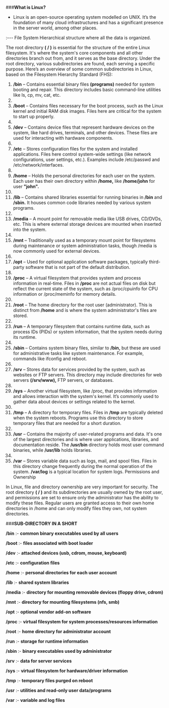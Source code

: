###**What is Linux?**
- Linux is an open-source operating system modelled on UNIX. It’s the foundation of many cloud infrastructures and has a significant presence in the server world, among other places.

:--- File System Hierarchical structure where all the data is organized.

The root directory **( / )** is essential for the structure of the entire Linux filesystem. It's where the system's core components and all other directories branch out from, and it serves as the base directory.
Under the root directory, various subdirectories are found, each serving a specific purpose. Here’s an overview of some common subdirectories in Linux, based on the Filesystem Hierarchy Standard (FHS):

1.	**/bin**   –  Contains essential binary files **(programs)** needed for system booting and repair. This directory includes basic command-line utilities like ls, cp, mv, cat, etc.
2.	
3.	**/boot**  –  Contains files necessary for the boot process, such as the Linux kernel and initial RAM disk images. Files here are critical for the system to start up properly.
4.	
5.	**/dev**   –  Contains device files that represent hardware devices on the system, like hard drives, terminals, and other devices. These files are used for interacting with hardware components.
6.	
7.	**/etc**   –  Stores configuration files for the system and installed applications. Files here control system-wide settings (like network configurations, user settings, etc.). Examples include /etc/passwd and /etc/network/interfaces.
8.
9.	**/home**  –  Holds the personal directories for each user on the system. Each user has their own directory within **/home,** like **/home/john** for user **"john".**
10.	
11.	**/lib**   –  Contains shared libraries essential for running binaries in **/bin** and **/sbin.** It houses common code libraries needed by various system programs.
12.	
13.	**/media** –  A mount point for removable media like USB drives, CD/DVDs, etc. This is where external storage devices are mounted when inserted into the system.
14.	
15.	**/mnt**   –  Traditionally used as a temporary mount point for filesystems during maintenance or system administration tasks, though /media is now commonly used for external devices.
16.	
17.	**/opt**   –  Used for optional application software packages, typically third-party software that is not part of the default distribution.
18.	
19.	**/proc**  –  A virtual filesystem that provides system and process information in real-time. Files in **/proc** are not actual files on disk but reflect the current state of the system, such as /proc/cpuinfo for CPU information or /proc/meminfo for memory details.
20.
21.	**/root**  –  The home directory for the root user (administrator). This is distinct from **/home** and is where the system administrator's files are stored.
22.	
23.	**/run**   –  A temporary filesystem that contains runtime data, such as process IDs (PIDs) or system information, that the system needs during its runtime.
24.	
25.	**/sbin**  –  Contains system binary files, similar to **/bin,** but these are used for administrative tasks like system maintenance. For example, commands like ifconfig and reboot.
26.	
27.	**/srv**   –  Stores data for services provided by the system, such as websites or FTP servers. This directory may include directories for web servers **(/srv/www),** FTP servers, or databases.
28.	
29.	**/sys**   –  Another virtual filesystem, like /proc, that provides information and allows interaction with the system's kernel. It’s commonly used to gather data about devices or settings related to the kernel.
30.	
31.	**/tmp**   –  A directory for temporary files. Files in **/tmp** are typically deleted when the system reboots. Programs use this directory to store temporary files that are needed for a short duration.
32.	
33.	**/usr**   –  Contains the majority of user-related programs and data. It's one of the largest directories and is where user applications, libraries, and documentation reside. The **/usr/bin** directory holds most user command binaries, while **/usr/lib** holds libraries.
34.
35.	**/var**   –  Stores variable data such as logs, mail, and spool files. Files in this directory change frequently during the normal operation of the system. **/var/log** is a typical location for system logs.
Permissions and Ownership

In Linux, file and directory ownership are very important for security. The root directory **( / )** and its subdirectories are usually owned by the root user, and permissions are set to ensure only the administrator has the ability to modify these files. Regular users are granted access to their own home directories in /home and can only modify files they own, not system directories.



###**SUB-DIRECTORY IN A SHORT**


**/bin**       :-    **common binary executables used by all users**


**/boot**      :-    **files associated with boot loader**


**/dev**       :-    **attached devices (usb, cdrom, mouse, keyboard)**


**/etc**       :-    **configuration files**


**/home**      :-    **personal directories for each user account**


**/lib**       :-    **shared system libraries**


**/media**     :-    **directory for mounting removable devices (floppy drive, cdrom)**


**/mnt**       :-    **directory for mounting filesystems (nfs, smb)**


**/opt**       :-    **optional vendor add-on software**


**/proc**      :-    **virtual filesystem for system processes/resources information**


**/root**      :-    **home directory for administrator account**


**/run**       :-    **storage for runtime information**


**/sbin**      :-    **binary executables used by administrator**


**/srv**       :-    **data for server services**


**/sys**       :-    **virtual filesystem for hardware/driver information**


**/tmp**       :-    **temporary files purged on reboot**


**/usr**       :-    **utilities and read-only user data/programs**


**/var**       :-    **variable and log files**
